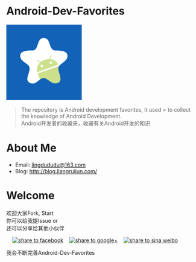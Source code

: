 # Android-Dev-Favorites
![favorite](Images/favorite.png "favorite") 

> The repository is Android development favorites, It used > to collect the knowledge of Android Development.  
> Android开发者的收藏夹，收藏有关Android开发的知识


# About Me
* Email: lingdududu@163.com  
* Blog: http://blog.liangruijun.com/

# Welcome
欢迎大家Fork, Start  
你可以给我提Issue or  
还可以分享给其他小伙伴

</a>&nbsp;&nbsp;&nbsp;&nbsp;<a href="https://www.facebook.com/sharer/sharer.php?u=https://github.com/zhengxiaopeng/android-dev-bookmarks" target="_blank" title="share to facebook" style="width:100%"><img src="http://i.imgur.com/0evE2QJ.png" title="share to facebook"/></a>&nbsp;&nbsp;&nbsp;&nbsp;<a href="https://plus.google.com/share?url=https://github.com/zhengxiaopeng/android-dev-bookmarks" target="_blank" title="share to google+" style="width:100%"><img src="http://i.imgur.com/zvDBPqj.png" title="share to google+"/></a>&nbsp;&nbsp;&nbsp;&nbsp;<a href="http://service.weibo.com/share/share.php?searchPic=true&title=Android-Dev-Favorites. @ruijun %2520&url=https://github.com/ruijun/Android-Dev-Favorites&utm_content=share_button&utm_campaign=post_show&utm_medium=github&utm_source=weibo" target="_blank" title="share to sina weibo" style="width:100%"><img src="http://i.imgur.com/pH9q4qu.png" title="share to sina weibo"/></a>

我会不断完善Android-Dev-Favorites

